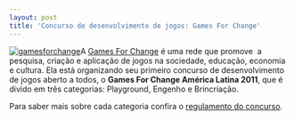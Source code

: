 ```yaml
---
layout: post
title: 'Concurso de desenvolvimento de jogos: Games For Change'
---
```


[![](http://gamedeveloper.com.br/blog/wp-content/uploads/2011/09/gamesforchange.gif "gamesforchange")](http://gamesforchange.org.br/)A [Games For Change](http://www.gamesforchange.org.br "Games For Change") é uma rede que promove  a pesquisa, criação e aplicação de jogos na sociedade, educação, economia e cultura. Ela está organizando seu primeiro concurso de desenvolvimento de jogos aberto a todos, o **Games For Change América Latina 2011**, que é divido em três categorias: Playground, Engenho e Brincriação.

Para saber mais sobre cada categoria confira o [regulamento do concurso](http://www.gamesforchange.org.br/concurso/ConcursoG4C_2011-Regulamento.pdf "Regulamento").

<div id="-chrome-auto-translate-plugin-dialog" style="opacity: 1 !important; background-image: initial !important; background-attachment: initial !important; background-origin: initial !important; background-clip: initial !important; background-color: transparent !important; position: absolute !important; top: 0px; left: 0px; overflow-x: visible !important; overflow-y: visible !important; z-index: 999999 !important; text-align: left !important; display: none; background-position: initial initial !important; background-repeat: initial initial !important; padding: 0px !important; margin: 0px !important;"><div style="max-width: 300px !important; color: #fafafa !important; opacity: 0.8 !important; border-color: #000000 !important; border-width: 0px !important; -webkit-border-radius: 10px !important; background-color: #363636 !important; font-size: 16px !important; padding: 8px !important; overflow: visible !important; background-image: -webkit-gradient(linear, left top, right bottom, color-stop(0%, #000), color-stop(50%, #363636), color-stop(100%, #000)); z-index: 999999 !important; text-align: left  !important;"></div>![](http://www.google.com/uds/css/small-logo.png)

</div>
